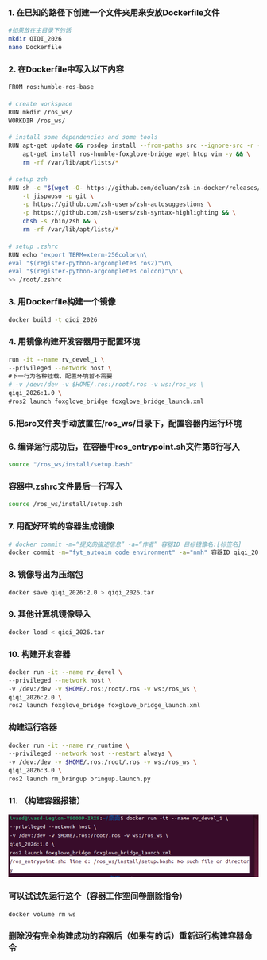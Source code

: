 ### 1. 在已知的路径下创建一个文件夹用来安放Dockerfile文件
```bash
#如果放在主目录下的话
mkdir QIQI_2026
nano Dockerfile
```
### 2. 在Dockerfile中写入以下内容
```bash
FROM ros:humble-ros-base

# create workspace
RUN mkdir /ros_ws/
WORKDIR /ros_ws/

# install some dependencies and some tools
RUN apt-get update && rosdep install --from-paths src --ignore-src -r -y && \
    apt-get install ros-humble-foxglove-bridge wget htop vim -y && \
    rm -rf /var/lib/apt/lists/*

# setup zsh
RUN sh -c "$(wget -O- https://github.com/deluan/zsh-in-docker/releases/download/v1.1.2/zsh-in-docker.sh)" -- \
    -t jispwoso -p git \
    -p https://github.com/zsh-users/zsh-autosuggestions \
    -p https://github.com/zsh-users/zsh-syntax-highlighting && \
    chsh -s /bin/zsh && \
    rm -rf /var/lib/apt/lists/*

# setup .zshrc
RUN echo 'export TERM=xterm-256color\n\
eval "$(register-python-argcomplete3 ros2)"\n\
eval "$(register-python-argcomplete3 colcon)"\n'\
>> /root/.zshrc
```
### 3. 用Dockerfile构建一个镜像
```bash
docker build -t qiqi_2026
```
### 4. 用镜像构建开发容器用于配置环境
```bash
run -it --name rv_devel_1 \
--privileged --network host \
#下一行为各种挂载，配置环境暂不需要
# -v /dev:/dev -v $HOME/.ros:/root/.ros -v ws:/ros_ws \
qiqi_2026:1.0 \
#ros2 launch foxglove_bridge foxglove_bridge_launch.xml
```
### 5.把src文件夹手动放置在/ros_ws/目录下，配置容器内运行环境
### 6. 编译运行成功后，在容器中ros_entrypoint.sh文件第6行写入
```bash
source "/ros_ws/install/setup.bash"
```
### 容器中.zshrc文件最后一行写入
```bash
source /ros_ws/install/setup.zsh
```
### 7. 用配好环境的容器生成镜像
```bash
# docker commit -m=“提交的描述信息” -a=“作者” 容器ID 目标镜像名:[标签名]
docker commit -m="fyt_autoaim code environment" -a="nmh" 容器ID qiqi_2026:2.0
```
### 8. 镜像导出为压缩包
```bash
docker save qiqi_2026:2.0 > qiqi_2026.tar
```
### 9. 其他计算机镜像导入
```bash
docker load < qiqi_2026.tar
```
### 10. 构建开发容器
```bash
docker run -it --name rv_devel \
--privileged --network host \
-v /dev:/dev -v $HOME/.ros:/root/.ros -v ws:/ros_ws \
qiqi_2026:2.0 \
ros2 launch foxglove_bridge foxglove_bridge_launch.xml
```
### 构建运行容器
```bash
docker run -it --name rv_runtime \
--privileged --network host --restart always \
-v /dev:/dev -v $HOME/.ros:/root/.ros -v ws:/ros_ws \
qiqi_2026:3.0 \
ros2 launch rm_bringup bringup.launch.py
```
### 11. （构建容器报错）
![alt text](微信图片_20250827163207.jpg)
### 可以试试先运行这个（容器工作空间卷删除指令）
```bash
docker volume rm ws
```
### 删除没有完全构建成功的容器后（如果有的话）重新运行构建容器命令